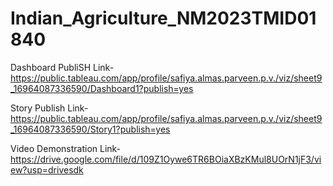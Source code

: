 # Indian_Agriculture_NM2023TMID01840

Dashboard PubliSH Link-https://public.tableau.com/app/profile/safiya.almas.parveen.p.v./viz/sheet9_16964087336590/Dashboard1?publish=yes

Story Publish Link-https://public.tableau.com/app/profile/safiya.almas.parveen.p.v./viz/sheet9_16964087336590/Story1?publish=yes

Video Demonstration Link-https://drive.google.com/file/d/109Z1Oywe6TR6BOiaXBzKMul8UOrN1jF3/view?usp=drivesdk
